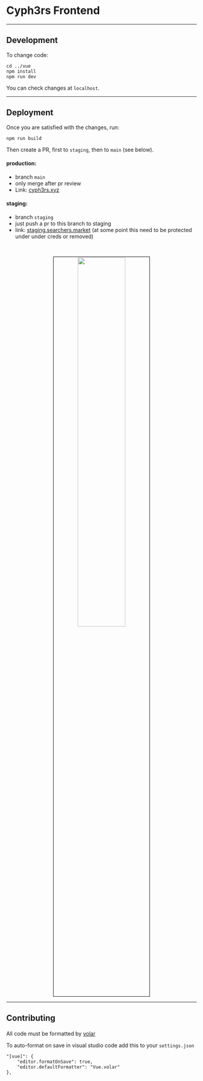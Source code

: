 # Cyph3rs Frontend

---

## Development

To change code:

```
cd ../vue
npm install
npm run dev
```

You can check changes at `localhost`.

---

## Deployment 

Once you are satisfied with the changes, run:

```
npm run build
```

Then create a PR, first to `staging`, then to `main` (see below).

#### production: 

* branch `main`
* only merge after pr review
* Link: [cyph3rs.xyz](https://www.cyph3rs.xyz)


#### staging: 

* branch `staging`
* just push a pr to this branch to staging
* link: [staging.searchers.market](https://staging.searchers.market) (at some point this need to be protected under under creds or removed)

<br>

<p align="center">
<img src="https://user-images.githubusercontent.com/1130416/210270666-e0aec987-39db-483f-abbe-f5edad38f3f7.png" width="50%" align="center" style="padding:1px;border:1px solid black;">
  

</p>

---

## Contributing

####

All code must be formatted by [volar](https://github.com/johnsoncodehk/volar)

To auto-format on save in visual studio code add this to your `settings.json`
```
"[vue]": {
    "editor.formatOnSave": true,
    "editor.defaultFormatter": "Vue.volar"
},
```
